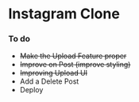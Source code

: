Instagram Clone 
===============


### To do 
* ~~Make the Upload Feature proper~~
* ~~Improve on Post (improve styling)~~
* ~~Improving Upload UI~~
* Add a Delete Post 
* Deploy